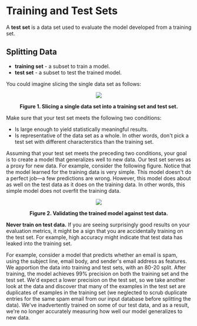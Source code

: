 # Training and Test Sets

A __test set__ is a data set used to evaluate the model developed from a training set.

## Splitting Data

* __training set__ - a subset to train a model.
* __test set__ - a subset to test the trained model.

You could imagine slicing the single data set as follows:

<div align='center'>
  <img src='https://developers.google.com/static/machine-learning/crash-course/images/PartitionTwoSets.svg' />

  <strong>Figure 1. Slicing a single data set into a training set and test set.</strong>
</div>

Make sure that your test set meets the following two conditions:

* Is large enough to yield statistically meaningful results.
* Is representative of the data set as a whole. In other words, don't pick a test set with different characterstics than the training set.

Assuming that your test set meets the preceding two conditions, your goal is to create a model that generalizes well to new data. Our test set serves as a proxy for new data. For example, consider the following figure. Notice that the model learned for the training data is very simple. This model doesn't do a perfect job—a few predictions are wrong. However, this model does about as well on the test data as it does on the training data. In other words, this simple model does not overfit the training data.

<div align='center'>
  <img src='https://developers.google.com/static/machine-learning/crash-course/images/TrainingDataVsTestData.svg' />

  <strong>Figure 2. Validating the trained model against test data.</strong>
</div>

__Never train on test data.__ If you are seeing surprisingly good results on your evaluation metrics, it might be a sign that you are accidentally training on the test set. For example, high accuracy might indicate that test data has leaked into the training set.

For example, consider a model that predicts whether an email is spam, using the subject line, email body, and sender's email address as features. We apportion the data into training and test sets, with an 80-20 split. After training, the model achieves 99% precision on both the training set and the test set. We'd expect a lower precision on the test set, so we take another look at the data and discover that many of the examples in the test set are duplicates of examples in the training set (we neglected to scrub duplicate entries for the same spam email from our input database before splitting the data). We've inadvertently trained on some of our test data, and as a result, we're no longer accurately measuring how well our model generalizes to new data.

